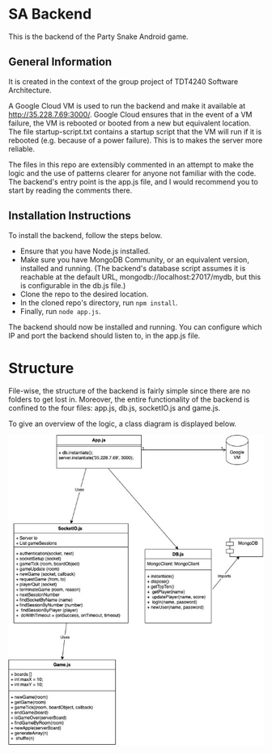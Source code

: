 # SA Backend
This is the backend of the Party Snake Android game.

## General Information
It is created in the context of the group project of TDT4240 Software Architecture.

A Google Cloud VM is used to run the backend and make it available at http://35.228.7.69:3000/. Google Cloud ensures that in the event of a VM failure, the VM is rebooted or booted from a new but equivalent location. The file startup-script.txt contains a startup script that the VM will run if it is rebooted (e.g. because of a power failure). This is to makes the server more reliable.

The files in this repo are extensibly commented in an attempt to make the logic and the use of patterns clearer for anyone not familiar with the code. The backend's entry point is the app.js file, and I would recommend you to start by reading the comments there.

## Installation Instructions
To install the backend, follow the steps below.

- Ensure that you have Node.js installed.
- Make sure you have MongoDB Community, or an equivalent version, installed and running. (The backend's database script assumes it is reachable at the default URL, mongodb://localhost:27017/mydb, but this is configurable in the db.js file.)
- Clone the repo to the desired location.
- In the cloned repo's directory, run `npm install`.
- Finally, run `node app.js`.

The backend should now be installed and running. You can configure which IP and port the backend should listen to, in the app.js file.

# Structure
File-wise, the structure of the backend is fairly simple since there are no folders to get lost in. Moreover, the entire functionality of the backend is confined to the four files: app.js, db.js, socketIO.js and game.js.

To give an overview of the logic, a class diagram is displayed below.

![Class diagram of the backend](./classDiagram.jpg)
